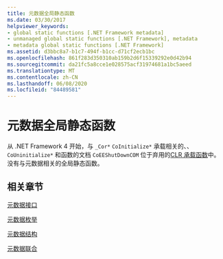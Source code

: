 ```yaml
---
title: 元数据全局静态函数
ms.date: 03/30/2017
helpviewer_keywords:
- global static functions [.NET Framework metadata]
- unmanaged global static functions [.NET Framework], metadata
- metadata global static functions [.NET Framework]
ms.assetid: d3bbc8a7-b1c7-494f-b1cc-d71cf2ecb1bc
ms.openlocfilehash: 861f283d350310ab159b2d6f15339292e0d42b94
ms.sourcegitcommit: da21fc5a8cce1e028575acf31974681a1bc5aeed
ms.translationtype: MT
ms.contentlocale: zh-CN
ms.lasthandoff: 06/08/2020
ms.locfileid: "84489581"
---
```

# <a name="metadata-global-static-functions"></a>元数据全局静态函数
从 .NET Framework 4 开始，与 `_Cor*` `CoInitialize*` 承载相关的、、 `CoUninitialize*` 和函数的文档 `CoEEShutDownCOM` 位于弃用的[CLR 承载函数](../hosting/deprecated-clr-hosting-functions.md)中。 没有与元数据相关的全局静态函数。  
  
## <a name="related-sections"></a>相关章节  
 [元数据接口](metadata-interfaces.md)  
  
 [元数据枚举](metadata-enumerations.md)  
  
 [元数据结构](metadata-structures.md)  
  
 [元数据联合](metadata-unions.md)

